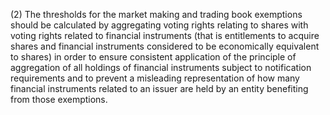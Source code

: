 (2) The thresholds for the market making and trading book exemptions should be calculated by aggregating voting rights relating to shares with voting rights related to financial instruments (that is entitlements to acquire shares and financial instruments considered to be economically equivalent to shares) in order to ensure consistent application of the principle of aggregation of all holdings of financial instruments subject to notification requirements and to prevent a misleading representation of how many financial instruments related to an issuer are held by an entity benefiting from those exemptions.
